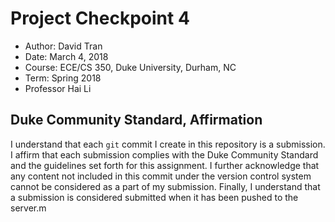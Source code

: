 # Project Checkpoint 4
 - Author: David Tran
 - Date: March 4, 2018
 - Course: ECE/CS 350, Duke University, Durham, NC
 - Term: Spring 2018
 - Professor Hai Li

## Duke Community Standard, Affirmation
I understand that each `git` commit I create in this repository is a submission. I affirm that each submission complies with the Duke Community Standard and the guidelines set forth for this assignment. I further acknowledge that any content not included in this commit under the version control system cannot be considered as a part of my submission. Finally, I understand that a submission is considered submitted when it has been pushed to the server.m

